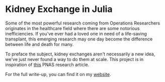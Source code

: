 # Kidney Exchange in Julia
Some of the most powerful research coming from Operations Researchers originates in the healthcare field where there are some notorious inefficiencies. If you've ever had a loved one in need of a life-saving transplant, this emerging research may one day become the difference between life and death for many.

To preface the subject, kidney exchanges aren't necessarily a new idea, we've just never found a way to do them at scale. This project is in inspiration of [this](https://www.pnas.org/content/112/3/663) PNAS research article.


For the full write-up, you can find it on my [website](https://tylerrouze.com).

